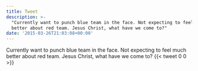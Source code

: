 ```yaml
---
title: Tweet
description: >-
  "Currently want to punch blue team in the face. Not expecting to feel much
  better about red team. Jesus Christ, what have we come to?"
date: '2015-03-26T21:03:08+00:00'
---
```

Currently want to punch blue team in the face. Not expecting to feel much better about red team. Jesus Christ, what have we come to?
      {{< tweet 0 0 >}}
    
